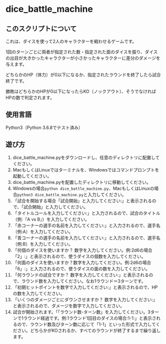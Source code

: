 # dice_battle_machine
## このスクリプトについて
これは、ダイスを使って2人のキャラクターを戦わせるゲームです。

1回のターンごとに両者が指定された数・指定された面のダイスを振り、ダイスの出目が大きかったキャラクターが小さかったキャラクターに差分のダメージを与えます。

どちらかのHP（体力）が0以下になるか、指定されたラウンドを終了したら試合終了です。

勝敗はどちらかのHPが0以下になったらKO（ノックアウト）、そうでなければHPの数で判定されます。

## 使用言語
Python3（Python 3.6.8でテスト済み）

## 遊び方
1. dice_battle_machine.pyをダウンロードし、任意のディレクトリに配置してください。
2. MacもしくはLinuxではターミナルを、Windowsではコマンドプロンプトを起動してください。
3. dice_battle_machine.pyを配置したディレクトリに移動してください。
4. Windowsの場合`python dice_battle_machine.py`、MacもしくはLinuxの場合`python3 dice_battle_machine.py`と入力してください。
5. 「試合を開始する場合「試合開始」と入力してください:」と表示されるので、「試合開始」と入力してください。
6. 「タイトルコールを入力してください:」と入力されるので、試合のタイトル（例:『A vs B』）を入力してください。
7. 「赤コーナーの選手の名前を入力してください:」と入力されるので、選手名（例:A）を入力してください。
8. 「青コーナーの選手の名前を入力してください:」と入力されるので、選手名（例:B）を入力してください。
9. 「何個のダイスを使いますか？ 数字を入力してください。例:2d6の場合「2」:」と表示されるので、使うダイスの個数を入力してください。
10. 「何面のダイスを使いますか？数字を入力してください。例:2d6の場合「6」:」と入力されるので、使うダイスの面の数を入力してください。
11. 「何ラウンドの試合ですか？ 数字を入力してください:」と表示されるので、ラウンド数を入力してください。なお1ラウンド＝3ターンです。
12. 「初期ヒットポイントを数字で入力してください:」と表示されるので、HPの数を入力してください。
13. 「いくつのダメージごとにダウンさせますか？ 数字を入力してください:」と表示されるので、ダメージを数字で入力してください。
14. 試合が開始されます。「「ラウンド数-ターン数」を入力してください。3ターンで1ラウンド経過です。例:1ラウンド1回目のダイスの場合:1-1:」と表示されるので、ラウンド数及びターン数に応じて「1-1」といった形式で入力してください。どちらかがKOされるか、すべてのラウンドが終了するまで繰り返します。
